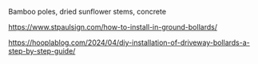 Bamboo poles, dried sunflower stems, concrete

https://www.stpaulsign.com/how-to-install-in-ground-bollards/

https://hooplablog.com/2024/04/diy-installation-of-driveway-bollards-a-step-by-step-guide/